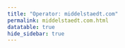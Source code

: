 ```yaml
---
title: "Operator: middelstaedt.com"
permalink: middelstaedt.com.html
datatable: true
hide_sidebar: true
---
```


<div>                        <script type="text/javascript">window.PlotlyConfig = {MathJaxConfig: 'local'};</script>
        <script charset="utf-8" src="https://cdn.plot.ly/plotly-2.20.0.min.js"></script>                <div id="721f4995-c02a-4810-902c-d21aa88f5966" class="plotly-graph-div" style="height:100%; width:100%;"></div>            <script type="text/javascript">                                    window.PLOTLYENV=window.PLOTLYENV || {};                                    if (document.getElementById("721f4995-c02a-4810-902c-d21aa88f5966")) {                    Plotly.newPlot(                        "721f4995-c02a-4810-902c-d21aa88f5966",                        [{"name":"exit probability (%)","x":["2022-10-16","2022-10-17","2022-10-18","2022-10-19","2022-10-20","2022-10-21","2022-10-22","2022-10-23","2022-10-24","2022-10-25","2022-10-26","2022-10-27","2022-10-28","2022-10-29","2022-10-30","2022-10-31","2022-11-01","2022-11-02","2022-11-03","2022-11-04","2022-11-05","2022-11-06","2022-11-07","2022-11-08","2022-11-09","2022-11-10","2022-11-11","2022-11-12","2022-11-13","2022-11-14","2022-11-15","2022-11-16","2022-11-17","2022-11-18","2022-11-19","2022-11-20","2022-11-21","2022-11-22","2022-11-23","2022-11-24","2022-11-25","2022-11-26","2022-11-27","2022-11-28","2022-11-29","2022-11-30","2022-12-01","2022-12-02","2022-12-03","2022-12-04","2022-12-05","2022-12-06","2022-12-07","2022-12-08","2022-12-09","2022-12-10","2022-12-11","2022-12-12","2022-12-13","2022-12-14","2022-12-15","2022-12-16","2022-12-17","2022-12-18","2022-12-19","2022-12-20","2022-12-21","2022-12-22","2022-12-23","2022-12-24","2022-12-25","2022-12-26","2022-12-27","2022-12-28","2022-12-29","2022-12-30","2022-12-31","2023-01-01","2023-01-02","2023-01-03","2023-01-04","2023-01-05","2023-01-06","2023-01-07","2023-01-08","2023-01-09","2023-01-10","2023-01-11","2023-01-12","2023-01-13","2023-01-14","2023-01-15","2023-01-16","2023-01-17","2023-01-18","2023-01-19","2023-01-20","2023-01-21","2023-01-22","2023-01-23","2023-01-24","2023-01-25","2023-01-26","2023-01-27","2023-01-28","2023-01-29","2023-01-30","2023-01-31","2023-02-01","2023-02-02","2023-02-03","2023-02-04","2023-02-05","2023-02-06","2023-02-07","2023-02-08","2023-02-09","2023-02-10","2023-02-11","2023-02-12","2023-02-13","2023-02-14","2023-02-15","2023-02-16","2023-02-17","2023-02-18","2023-02-19","2023-02-20","2023-02-21","2023-02-22","2023-02-23","2023-02-24","2023-02-25","2023-02-26","2023-02-27","2023-02-28","2023-03-01","2023-03-02","2023-03-03","2023-03-04","2023-03-05","2023-03-06","2023-03-07","2023-03-08","2023-03-09","2023-03-10","2023-03-11","2023-03-12","2023-03-13","2023-03-14","2023-03-15","2023-03-16","2023-03-17","2023-03-18","2023-03-19","2023-03-20","2023-03-21","2023-03-22","2023-03-23","2023-03-24","2023-03-25","2023-03-26","2023-03-27","2023-03-28","2023-03-29","2023-03-30","2023-03-31","2023-04-01","2023-04-02","2023-04-03","2023-04-04","2023-04-05","2023-04-06","2023-04-07","2023-04-08","2023-04-09","2023-04-10","2023-04-11","2023-04-12","2023-04-13","2023-04-14","2023-04-15","2023-04-16","2023-04-17","2023-04-18","2023-04-19","2023-04-20","2023-04-21","2023-04-22","2023-04-23","2023-04-24","2023-04-25","2023-04-26","2023-04-27","2023-04-28","2023-04-29","2023-04-30","2023-05-01","2023-05-02","2023-05-03","2023-05-04","2023-05-05","2023-05-06","2023-05-07","2023-05-08","2023-05-09","2023-05-10","2023-05-11","2023-05-12","2023-05-13","2023-05-14","2023-05-15","2023-05-16","2023-05-17","2023-05-18","2023-05-19","2023-05-20","2023-05-21","2023-05-22","2023-05-23","2023-05-24","2023-05-25","2023-05-26","2023-05-27","2023-05-28","2023-05-29","2023-05-30","2023-05-31","2023-06-01","2023-06-02","2023-06-03","2023-06-04","2023-06-05","2023-06-06","2023-06-07","2023-06-08","2023-06-09","2023-06-10","2023-06-11","2023-06-12","2023-06-13","2023-06-14","2023-06-15","2023-06-16","2023-06-17","2023-06-18","2023-06-19","2023-06-20","2023-06-21","2023-06-22","2023-06-23","2023-06-25","2023-06-26","2023-06-27","2023-06-28","2023-06-29","2023-06-30","2023-07-01","2023-07-02","2023-07-03","2023-07-04","2023-07-05","2023-07-06","2023-07-07","2023-07-08","2023-07-09","2023-07-10","2023-07-11","2023-07-12","2023-07-13","2023-07-14","2023-07-15","2023-07-16","2023-07-17","2023-07-18","2023-07-19","2023-07-20","2023-07-21","2023-07-22","2023-07-23","2023-07-24","2023-07-25","2023-07-26","2023-07-27","2023-07-28","2023-07-29","2023-07-30","2023-07-31","2023-08-01","2023-08-02","2023-08-03","2023-08-04","2023-08-05","2023-08-06","2023-08-07","2023-08-08","2023-08-09","2023-08-10","2023-08-11","2023-08-12","2023-08-13","2023-08-14","2023-08-15","2023-08-16","2023-08-17","2023-08-18","2023-08-19","2023-08-20","2023-08-21","2023-08-22","2023-08-23","2023-08-24","2023-08-25","2023-08-26","2023-08-27","2023-08-28","2023-08-29","2023-08-30","2023-08-31","2023-09-01","2023-09-02","2023-09-03","2023-09-04","2023-09-05","2023-09-06","2023-09-07","2023-09-08","2023-09-09","2023-09-10","2023-09-11","2023-09-12","2023-09-13","2023-09-14","2023-09-15","2023-09-16","2023-09-17","2023-09-18","2023-09-19","2023-09-20","2023-09-21","2023-09-22","2023-09-23","2023-09-24","2023-09-25","2023-09-26","2023-09-27","2023-09-28","2023-09-29","2023-09-30","2023-10-01","2023-10-02","2023-10-03","2023-10-04","2023-10-05","2023-10-06","2023-10-07","2023-10-08","2023-10-09","2023-10-10","2023-10-11","2023-10-12","2023-10-13","2023-10-14","2023-10-15","2023-10-16","2023-10-17","2023-10-18","2023-10-19","2023-10-20","2023-10-21","2023-10-22","2023-10-23","2023-10-24","2023-10-25","2023-10-26","2023-10-27","2023-10-28","2023-10-29","2023-10-30","2023-10-31","2023-11-01","2023-11-02","2023-11-03","2023-11-04","2023-11-05","2023-11-06","2023-11-07","2023-11-08","2023-11-09","2023-11-10","2023-11-11","2023-11-12","2023-11-13","2023-11-14","2023-11-15","2023-11-16","2023-11-17","2023-11-18","2023-11-19","2023-11-20","2023-11-21","2023-11-22","2023-11-23","2023-11-24","2023-11-25","2023-11-26","2023-11-27","2023-11-28","2023-11-29","2023-11-30","2023-12-01","2023-12-02","2023-12-03","2023-12-04","2023-12-05","2023-12-06","2023-12-07","2023-12-08","2023-12-09","2023-12-10","2023-12-11","2023-12-12","2023-12-13","2023-12-14","2023-12-15","2023-12-16","2023-12-17","2023-12-18","2023-12-19","2023-12-20","2023-12-21","2023-12-22","2023-12-23","2023-12-24","2023-12-25","2023-12-26","2023-12-27","2023-12-28","2023-12-29","2023-12-30","2023-12-31","2024-01-01","2024-01-02","2024-01-03","2024-01-04","2024-01-05","2024-01-06","2024-01-07","2024-01-08","2024-01-09","2024-01-10","2024-01-11","2024-01-12","2024-01-13","2024-01-14","2024-01-15","2024-01-16","2024-01-17","2024-01-18","2024-01-19","2024-01-20","2024-01-21","2024-01-22","2024-01-23","2024-01-24","2024-01-25","2024-01-26","2024-01-27","2024-01-28"],"y":[0.0,0.0,0.0,0.0,0.0,0.0,0.0,0.0,0.0,0.0,0.0,0.0,0.0,0.0,0.0,0.0,0.0,0.0,0.0,0.0,0.0,0.0,0.0,null,0.0,0.0,null,0.0,0.0,0.0,0.0,0.0,0.0,0.0,0.0,0.0,0.0,0.0,0.0,0.0,0.0,0.0,0.0,0.0,0.0,0.0,0.23,0.25,0.26,0.18,0.23,0.26,0.23,0.23,0.23,0.18,0.21,0.26,0.27,0.31,0.31,0.32,0.33,0.33,0.35,0.4,0.4,0.41,0.42,0.43,0.48,0.49,0.5,0.51,0.55,0.52,0.49,0.48,0.42,0.39,0.4,0.38,0.33,0.34,0.33,0.37,0.37,0.38,0.38,0.19,0.3,0.3,0.31,0.31,0.31,0.32,0.35,0.36,0.38,0.4,0.41,0.42,0.38,0.39,0.38,0.39,0.4,0.36,0.37,0.35,0.36,0.36,0.39,0.42,0.43,0.44,0.44,0.41,0.39,0.41,0.41,0.39,0.39,0.4,0.4,0.37,0.34,0.35,0.36,0.36,0.35,0.34,0.31,0.3,0.3,0.35,0.34,0.32,0.17,0.37,0.36,0.38,0.4,0.49,0.47,0.47,0.57,0.79,0.82,0.82,0.73,0.61,0.53,0.52,0.49,0.5,0.48,0.42,0.39,0.35,0.36,0.35,0.34,0.31,0.34,0.29,0.29,0.3,0.29,0.28,0.28,0.25,0.26,0.25,0.25,0.26,0.25,0.24,0.23,0.25,0.25,0.25,0.2,0.2,0.21,0.21,0.2,0.18,0.19,0.18,0.18,0.19,0.21,0.24,0.24,0.34,0.37,0.38,0.44,0.43,0.5,0.44,0.45,0.46,0.46,0.47,0.48,0.48,0.49,0.49,0.48,0.5,0.54,0.55,0.51,0.52,0.54,0.54,0.56,0.58,0.59,0.59,0.59,0.62,0.63,0.63,0.64,0.63,0.62,0.62,0.62,0.6,0.6,0.61,0.59,0.58,0.57,0.6,0.62,0.62,0.6,0.59,0.58,0.58,0.62,0.55,0.54,0.49,0.49,0.49,0.5,0.48,0.48,0.54,0.54,0.53,0.55,0.55,0.5,0.51,0.5,0.5,0.5,0.51,0.51,0.51,0.52,0.51,0.51,0.49,0.47,0.46,0.47,0.47,0.45,0.45,0.42,0.42,0.42,0.4,0.4,0.41,0.41,0.44,0.45,0.45,0.48,0.5,0.5,0.52,0.55,0.52,0.55,0.57,0.55,0.55,0.54,0.55,0.5,0.48,0.46,0.45,0.44,0.43,0.43,0.41,0.4,0.37,0.37,0.38,0.37,0.37,0.37,0.42,0.4,0.4,0.4,0.37,0.34,0.35,0.35,0.35,0.37,0.36,0.36,0.37,0.39,0.36,0.36,0.37,0.38,0.38,0.38,0.39,0.4,0.4,0.39,0.38,0.37,0.36,0.35,0.35,0.34,0.35,0.36,0.37,0.36,0.36,0.37,0.35,0.36,0.39,0.4,0.38,0.39,0.39,0.41,0.41,0.43,0.45,0.47,0.47,0.52,0.51,0.49,0.48,0.48,0.48,0.49,0.48,0.46,0.48,0.47,0.48,0.47,0.47,0.43,0.44,0.43,0.42,0.42,0.42,0.43,0.43,0.43,0.44,0.42,0.44,0.45,0.48,0.48,0.47,0.46,0.45,0.44,0.45,0.46,0.47,0.51,0.52,0.54,0.56,0.54,0.55,0.55,0.53,0.51,0.51,0.51,0.51,0.47,0.46,0.45,0.45,0.45,0.43,0.43,0.44,0.41,0.41,0.43,0.46,0.44,0.43,0.43,0.43,0.42,0.42,0.41,0.4,0.41,0.41,0.4,0.39,0.4,0.39,0.4,0.4,0.39,0.4,0.4,0.4,0.39,0.42,0.41,0.38,0.37,0.36,0.36,0.37,0.38,0.37,0.39,0.39,0.38,0.37,0.36,0.37,0.37,0.37,0.39,0.39,0.39,0.41,0.4,0.39,0.38,0.38,0.37],"type":"scatter","xaxis":"x","yaxis":"y"},{"name":"guard probability (%)","x":["2022-10-16","2022-10-17","2022-10-18","2022-10-19","2022-10-20","2022-10-21","2022-10-22","2022-10-23","2022-10-24","2022-10-25","2022-10-26","2022-10-27","2022-10-28","2022-10-29","2022-10-30","2022-10-31","2022-11-01","2022-11-02","2022-11-03","2022-11-04","2022-11-05","2022-11-06","2022-11-07","2022-11-08","2022-11-09","2022-11-10","2022-11-11","2022-11-12","2022-11-13","2022-11-14","2022-11-15","2022-11-16","2022-11-17","2022-11-18","2022-11-19","2022-11-20","2022-11-21","2022-11-22","2022-11-23","2022-11-24","2022-11-25","2022-11-26","2022-11-27","2022-11-28","2022-11-29","2022-11-30","2022-12-01","2022-12-02","2022-12-03","2022-12-04","2022-12-05","2022-12-06","2022-12-07","2022-12-08","2022-12-09","2022-12-10","2022-12-11","2022-12-12","2022-12-13","2022-12-14","2022-12-15","2022-12-16","2022-12-17","2022-12-18","2022-12-19","2022-12-20","2022-12-21","2022-12-22","2022-12-23","2022-12-24","2022-12-25","2022-12-26","2022-12-27","2022-12-28","2022-12-29","2022-12-30","2022-12-31","2023-01-01","2023-01-02","2023-01-03","2023-01-04","2023-01-05","2023-01-06","2023-01-07","2023-01-08","2023-01-09","2023-01-10","2023-01-11","2023-01-12","2023-01-13","2023-01-14","2023-01-15","2023-01-16","2023-01-17","2023-01-18","2023-01-19","2023-01-20","2023-01-21","2023-01-22","2023-01-23","2023-01-24","2023-01-25","2023-01-26","2023-01-27","2023-01-28","2023-01-29","2023-01-30","2023-01-31","2023-02-01","2023-02-02","2023-02-03","2023-02-04","2023-02-05","2023-02-06","2023-02-07","2023-02-08","2023-02-09","2023-02-10","2023-02-11","2023-02-12","2023-02-13","2023-02-14","2023-02-15","2023-02-16","2023-02-17","2023-02-18","2023-02-19","2023-02-20","2023-02-21","2023-02-22","2023-02-23","2023-02-24","2023-02-25","2023-02-26","2023-02-27","2023-02-28","2023-03-01","2023-03-02","2023-03-03","2023-03-04","2023-03-05","2023-03-06","2023-03-07","2023-03-08","2023-03-09","2023-03-10","2023-03-11","2023-03-12","2023-03-13","2023-03-14","2023-03-15","2023-03-16","2023-03-17","2023-03-18","2023-03-19","2023-03-20","2023-03-21","2023-03-22","2023-03-23","2023-03-24","2023-03-25","2023-03-26","2023-03-27","2023-03-28","2023-03-29","2023-03-30","2023-03-31","2023-04-01","2023-04-02","2023-04-03","2023-04-04","2023-04-05","2023-04-06","2023-04-07","2023-04-08","2023-04-09","2023-04-10","2023-04-11","2023-04-12","2023-04-13","2023-04-14","2023-04-15","2023-04-16","2023-04-17","2023-04-18","2023-04-19","2023-04-20","2023-04-21","2023-04-22","2023-04-23","2023-04-24","2023-04-25","2023-04-26","2023-04-27","2023-04-28","2023-04-29","2023-04-30","2023-05-01","2023-05-02","2023-05-03","2023-05-04","2023-05-05","2023-05-06","2023-05-07","2023-05-08","2023-05-09","2023-05-10","2023-05-11","2023-05-12","2023-05-13","2023-05-14","2023-05-15","2023-05-16","2023-05-17","2023-05-18","2023-05-19","2023-05-20","2023-05-21","2023-05-22","2023-05-23","2023-05-24","2023-05-25","2023-05-26","2023-05-27","2023-05-28","2023-05-29","2023-05-30","2023-05-31","2023-06-01","2023-06-02","2023-06-03","2023-06-04","2023-06-05","2023-06-06","2023-06-07","2023-06-08","2023-06-09","2023-06-10","2023-06-11","2023-06-12","2023-06-13","2023-06-14","2023-06-15","2023-06-16","2023-06-17","2023-06-18","2023-06-19","2023-06-20","2023-06-21","2023-06-22","2023-06-23","2023-06-25","2023-06-26","2023-06-27","2023-06-28","2023-06-29","2023-06-30","2023-07-01","2023-07-02","2023-07-03","2023-07-04","2023-07-05","2023-07-06","2023-07-07","2023-07-08","2023-07-09","2023-07-10","2023-07-11","2023-07-12","2023-07-13","2023-07-14","2023-07-15","2023-07-16","2023-07-17","2023-07-18","2023-07-19","2023-07-20","2023-07-21","2023-07-22","2023-07-23","2023-07-24","2023-07-25","2023-07-26","2023-07-27","2023-07-28","2023-07-29","2023-07-30","2023-07-31","2023-08-01","2023-08-02","2023-08-03","2023-08-04","2023-08-05","2023-08-06","2023-08-07","2023-08-08","2023-08-09","2023-08-10","2023-08-11","2023-08-12","2023-08-13","2023-08-14","2023-08-15","2023-08-16","2023-08-17","2023-08-18","2023-08-19","2023-08-20","2023-08-21","2023-08-22","2023-08-23","2023-08-24","2023-08-25","2023-08-26","2023-08-27","2023-08-28","2023-08-29","2023-08-30","2023-08-31","2023-09-01","2023-09-02","2023-09-03","2023-09-04","2023-09-05","2023-09-06","2023-09-07","2023-09-08","2023-09-09","2023-09-10","2023-09-11","2023-09-12","2023-09-13","2023-09-14","2023-09-15","2023-09-16","2023-09-17","2023-09-18","2023-09-19","2023-09-20","2023-09-21","2023-09-22","2023-09-23","2023-09-24","2023-09-25","2023-09-26","2023-09-27","2023-09-28","2023-09-29","2023-09-30","2023-10-01","2023-10-02","2023-10-03","2023-10-04","2023-10-05","2023-10-06","2023-10-07","2023-10-08","2023-10-09","2023-10-10","2023-10-11","2023-10-12","2023-10-13","2023-10-14","2023-10-15","2023-10-16","2023-10-17","2023-10-18","2023-10-19","2023-10-20","2023-10-21","2023-10-22","2023-10-23","2023-10-24","2023-10-25","2023-10-26","2023-10-27","2023-10-28","2023-10-29","2023-10-30","2023-10-31","2023-11-01","2023-11-02","2023-11-03","2023-11-04","2023-11-05","2023-11-06","2023-11-07","2023-11-08","2023-11-09","2023-11-10","2023-11-11","2023-11-12","2023-11-13","2023-11-14","2023-11-15","2023-11-16","2023-11-17","2023-11-18","2023-11-19","2023-11-20","2023-11-21","2023-11-22","2023-11-23","2023-11-24","2023-11-25","2023-11-26","2023-11-27","2023-11-28","2023-11-29","2023-11-30","2023-12-01","2023-12-02","2023-12-03","2023-12-04","2023-12-05","2023-12-06","2023-12-07","2023-12-08","2023-12-09","2023-12-10","2023-12-11","2023-12-12","2023-12-13","2023-12-14","2023-12-15","2023-12-16","2023-12-17","2023-12-18","2023-12-19","2023-12-20","2023-12-21","2023-12-22","2023-12-23","2023-12-24","2023-12-25","2023-12-26","2023-12-27","2023-12-28","2023-12-29","2023-12-30","2023-12-31","2024-01-01","2024-01-02","2024-01-03","2024-01-04","2024-01-05","2024-01-06","2024-01-07","2024-01-08","2024-01-09","2024-01-10","2024-01-11","2024-01-12","2024-01-13","2024-01-14","2024-01-15","2024-01-16","2024-01-17","2024-01-18","2024-01-19","2024-01-20","2024-01-21","2024-01-22","2024-01-23","2024-01-24","2024-01-25","2024-01-26","2024-01-27","2024-01-28"],"y":[0.0,0.0,0.0,0.0,0.0,0.0,0.0,0.0,0.0,0.0,0.0,0.0,0.0,0.0,0.0,0.0,0.0,0.0,0.0,0.0,0.0,0.0,0.0,null,0.0,0.0,null,0.0,0.0,0.0,0.0,0.0,0.0,0.0,0.0,0.0,0.0,0.0,0.0,0.12,0.1,0.11,0.13,0.14,0.12,0.13,0.0,0.0,0.0,0.0,0.0,0.0,0.0,0.0,0.0,0.0,0.0,0.0,0.0,0.0,0.0,0.0,0.05,0.04,0.07,0.07,0.13,0.12,0.13,0.12,0.1,0.1,0.1,0.1,0.1,0.1,0.09,0.09,0.08,0.08,0.06,0.06,0.05,0.05,0.05,0.05,0.05,0.05,0.05,0.05,0.06,0.05,0.05,0.05,0.04,0.05,0.05,0.05,0.05,0.05,0.05,0.05,0.05,0.05,0.04,0.06,0.07,0.07,0.07,0.07,0.07,0.06,0.07,0.07,0.06,0.07,0.07,0.06,0.06,0.07,0.07,0.06,0.06,0.06,0.06,0.06,0.06,0.06,0.06,0.06,0.06,0.05,0.06,0.06,0.06,0.05,0.05,0.05,0.05,0.04,0.04,0.04,0.04,0.04,0.04,0.04,0.04,0.04,0.05,0.05,0.06,0.06,0.06,0.06,0.06,0.06,0.05,0.06,0.06,0.06,0.06,0.06,0.06,0.06,0.06,0.06,0.06,0.06,0.06,0.06,0.07,0.07,0.07,0.07,0.07,0.07,0.08,0.08,0.08,0.08,0.08,0.08,0.09,0.11,0.11,0.11,0.12,0.11,0.11,0.11,0.12,0.11,0.12,0.11,0.12,0.16,0.15,0.15,0.15,0.17,0.17,0.27,0.26,0.27,0.26,0.29,0.28,0.26,0.26,0.26,0.28,0.27,0.26,0.27,0.28,0.27,0.27,0.27,0.27,0.25,0.25,0.26,0.25,0.25,0.26,0.25,0.26,0.25,0.25,0.25,0.26,0.27,0.29,0.24,0.23,0.23,0.23,0.22,0.22,0.22,0.22,0.22,0.25,0.25,0.2,0.17,0.17,0.17,0.17,0.17,0.18,0.17,0.16,0.19,0.22,0.22,0.19,0.19,0.19,0.2,0.2,0.21,0.22,0.23,0.24,0.25,0.24,0.25,0.24,0.24,0.24,0.25,0.24,0.24,0.25,0.24,0.23,0.23,0.23,0.22,0.23,0.23,0.23,0.22,0.21,0.2,0.2,0.19,0.2,0.19,0.2,0.21,0.21,0.2,0.21,0.2,0.21,0.25,0.25,0.29,0.29,0.29,0.29,0.29,0.3,0.3,0.29,0.29,0.28,0.29,0.29,0.29,0.28,0.28,0.04,0.04,0.1,0.1,0.16,0.15,0.14,0.12,0.12,0.12,0.11,0.11,0.13,0.11,0.14,0.14,0.14,0.14,0.14,0.14,0.15,0.07,0.07,0.07,0.07,0.06,0.07,0.06,0.07,0.07,0.06,0.06,0.07,0.07,0.1,0.1,0.1,0.1,0.18,0.18,0.05,0.05,0.05,0.05,0.05,0.05,0.04,0.04,0.04,0.04,0.04,0.04,0.04,0.04,0.15,0.15,0.15,0.16,0.15,0.16,0.16,0.16,0.12,0.16,0.17,0.16,0.16,0.14,0.05,0.05,0.05,0.05,0.05,0.05,0.06,0.05,0.05,0.1,0.22,0.22,0.28,0.34,0.32,0.33,0.32,0.32,0.31,0.25,0.25,0.22,0.26,0.25,0.3,0.25,0.25,0.24,0.25,0.25,0.24,0.24,0.23,0.23,0.24,0.22,0.21,0.21,0.22,0.22,0.19,0.2,0.2,0.2,0.2,0.21,0.21,0.22,0.21,0.21,0.21,0.21,0.2,0.2,0.2,0.21,0.21,0.2,0.21,0.25,0.25,0.3,0.3,0.3,0.3,0.29,0.29,0.27,0.3,0.31,0.13,0.13,0.13,0.12,0.12,0.13,0.13,0.13,0.13,0.13,0.18,0.19,0.18,0.13,0.13,0.12,0.12],"type":"scatter","xaxis":"x","yaxis":"y"},{"name":"advertised bandwidth","x":["2022-10-16","2022-10-17","2022-10-18","2022-10-19","2022-10-20","2022-10-21","2022-10-22","2022-10-23","2022-10-24","2022-10-25","2022-10-26","2022-10-27","2022-10-28","2022-10-29","2022-10-30","2022-10-31","2022-11-01","2022-11-02","2022-11-03","2022-11-04","2022-11-05","2022-11-06","2022-11-07","2022-11-08","2022-11-09","2022-11-10","2022-11-11","2022-11-12","2022-11-13","2022-11-14","2022-11-15","2022-11-16","2022-11-17","2022-11-18","2022-11-19","2022-11-20","2022-11-21","2022-11-22","2022-11-23","2022-11-24","2022-11-25","2022-11-26","2022-11-27","2022-11-28","2022-11-29","2022-11-30","2022-12-01","2022-12-02","2022-12-03","2022-12-04","2022-12-05","2022-12-06","2022-12-07","2022-12-08","2022-12-09","2022-12-10","2022-12-11","2022-12-12","2022-12-13","2022-12-14","2022-12-15","2022-12-16","2022-12-17","2022-12-18","2022-12-19","2022-12-20","2022-12-21","2022-12-22","2022-12-23","2022-12-24","2022-12-25","2022-12-26","2022-12-27","2022-12-28","2022-12-29","2022-12-30","2022-12-31","2023-01-01","2023-01-02","2023-01-03","2023-01-04","2023-01-05","2023-01-06","2023-01-07","2023-01-08","2023-01-09","2023-01-10","2023-01-11","2023-01-12","2023-01-13","2023-01-14","2023-01-15","2023-01-16","2023-01-17","2023-01-18","2023-01-19","2023-01-20","2023-01-21","2023-01-22","2023-01-23","2023-01-24","2023-01-25","2023-01-26","2023-01-27","2023-01-28","2023-01-29","2023-01-30","2023-01-31","2023-02-01","2023-02-02","2023-02-03","2023-02-04","2023-02-05","2023-02-06","2023-02-07","2023-02-08","2023-02-09","2023-02-10","2023-02-11","2023-02-12","2023-02-13","2023-02-14","2023-02-15","2023-02-16","2023-02-17","2023-02-18","2023-02-19","2023-02-20","2023-02-21","2023-02-22","2023-02-23","2023-02-24","2023-02-25","2023-02-26","2023-02-27","2023-02-28","2023-03-01","2023-03-02","2023-03-03","2023-03-04","2023-03-05","2023-03-06","2023-03-07","2023-03-08","2023-03-09","2023-03-10","2023-03-11","2023-03-12","2023-03-13","2023-03-14","2023-03-15","2023-03-16","2023-03-17","2023-03-18","2023-03-19","2023-03-20","2023-03-21","2023-03-22","2023-03-23","2023-03-24","2023-03-25","2023-03-26","2023-03-27","2023-03-28","2023-03-29","2023-03-30","2023-03-31","2023-04-01","2023-04-02","2023-04-03","2023-04-04","2023-04-05","2023-04-06","2023-04-07","2023-04-08","2023-04-09","2023-04-10","2023-04-11","2023-04-12","2023-04-13","2023-04-14","2023-04-15","2023-04-16","2023-04-17","2023-04-18","2023-04-19","2023-04-20","2023-04-21","2023-04-22","2023-04-23","2023-04-24","2023-04-25","2023-04-26","2023-04-27","2023-04-28","2023-04-29","2023-04-30","2023-05-01","2023-05-02","2023-05-03","2023-05-04","2023-05-05","2023-05-06","2023-05-07","2023-05-08","2023-05-09","2023-05-10","2023-05-11","2023-05-12","2023-05-13","2023-05-14","2023-05-15","2023-05-16","2023-05-17","2023-05-18","2023-05-19","2023-05-20","2023-05-21","2023-05-22","2023-05-23","2023-05-24","2023-05-25","2023-05-26","2023-05-27","2023-05-28","2023-05-29","2023-05-30","2023-05-31","2023-06-01","2023-06-02","2023-06-03","2023-06-04","2023-06-05","2023-06-06","2023-06-07","2023-06-08","2023-06-09","2023-06-10","2023-06-11","2023-06-12","2023-06-13","2023-06-14","2023-06-15","2023-06-16","2023-06-17","2023-06-18","2023-06-19","2023-06-20","2023-06-21","2023-06-22","2023-06-23","2023-06-25","2023-06-26","2023-06-27","2023-06-28","2023-06-29","2023-06-30","2023-07-01","2023-07-02","2023-07-03","2023-07-04","2023-07-05","2023-07-06","2023-07-07","2023-07-08","2023-07-09","2023-07-10","2023-07-11","2023-07-12","2023-07-13","2023-07-14","2023-07-15","2023-07-16","2023-07-17","2023-07-18","2023-07-19","2023-07-20","2023-07-21","2023-07-22","2023-07-23","2023-07-24","2023-07-25","2023-07-26","2023-07-27","2023-07-28","2023-07-29","2023-07-30","2023-07-31","2023-08-01","2023-08-02","2023-08-03","2023-08-04","2023-08-05","2023-08-06","2023-08-07","2023-08-08","2023-08-09","2023-08-10","2023-08-11","2023-08-12","2023-08-13","2023-08-14","2023-08-15","2023-08-16","2023-08-17","2023-08-18","2023-08-19","2023-08-20","2023-08-21","2023-08-22","2023-08-23","2023-08-24","2023-08-25","2023-08-26","2023-08-27","2023-08-28","2023-08-29","2023-08-30","2023-08-31","2023-09-01","2023-09-02","2023-09-03","2023-09-04","2023-09-05","2023-09-06","2023-09-07","2023-09-08","2023-09-09","2023-09-10","2023-09-11","2023-09-12","2023-09-13","2023-09-14","2023-09-15","2023-09-16","2023-09-17","2023-09-18","2023-09-19","2023-09-20","2023-09-21","2023-09-22","2023-09-23","2023-09-24","2023-09-25","2023-09-26","2023-09-27","2023-09-28","2023-09-29","2023-09-30","2023-10-01","2023-10-02","2023-10-03","2023-10-04","2023-10-05","2023-10-06","2023-10-07","2023-10-08","2023-10-09","2023-10-10","2023-10-11","2023-10-12","2023-10-13","2023-10-14","2023-10-15","2023-10-16","2023-10-17","2023-10-18","2023-10-19","2023-10-20","2023-10-21","2023-10-22","2023-10-23","2023-10-24","2023-10-25","2023-10-26","2023-10-27","2023-10-28","2023-10-29","2023-10-30","2023-10-31","2023-11-01","2023-11-02","2023-11-03","2023-11-04","2023-11-05","2023-11-06","2023-11-07","2023-11-08","2023-11-09","2023-11-10","2023-11-11","2023-11-12","2023-11-13","2023-11-14","2023-11-15","2023-11-16","2023-11-17","2023-11-18","2023-11-19","2023-11-20","2023-11-21","2023-11-22","2023-11-23","2023-11-24","2023-11-25","2023-11-26","2023-11-27","2023-11-28","2023-11-29","2023-11-30","2023-12-01","2023-12-02","2023-12-03","2023-12-04","2023-12-05","2023-12-06","2023-12-07","2023-12-08","2023-12-09","2023-12-10","2023-12-11","2023-12-12","2023-12-13","2023-12-14","2023-12-15","2023-12-16","2023-12-17","2023-12-18","2023-12-19","2023-12-20","2023-12-21","2023-12-22","2023-12-23","2023-12-24","2023-12-25","2023-12-26","2023-12-27","2023-12-28","2023-12-29","2023-12-30","2023-12-31","2024-01-01","2024-01-02","2024-01-03","2024-01-04","2024-01-05","2024-01-06","2024-01-07","2024-01-08","2024-01-09","2024-01-10","2024-01-11","2024-01-12","2024-01-13","2024-01-14","2024-01-15","2024-01-16","2024-01-17","2024-01-18","2024-01-19","2024-01-20","2024-01-21","2024-01-22","2024-01-23","2024-01-24","2024-01-25","2024-01-26","2024-01-27","2024-01-28"],"y":[0.0,0.03,0.03,0.03,0.05,0.05,0.08,0.08,0.09,0.11,0.13,0.14,0.14,0.16,0.19,0.19,0.2,0.2,0.2,0.2,0.2,0.19,0.2,0.2,0.2,0.2,0.2,0.2,0.22,0.2,0.24,0.27,0.38,0.41,0.45,0.5,0.49,0.49,0.49,0.49,0.44,0.54,0.56,0.55,0.6,0.6,0.6,0.6,0.6,0.6,0.59,0.57,0.55,0.57,0.6,0.62,0.57,0.68,0.73,0.82,0.88,0.89,0.82,0.91,1.06,1.14,1.25,1.19,1.19,1.11,1.11,1.1,1.11,1.2,1.17,1.15,1.16,1.1,1.07,1.03,1.02,0.96,0.98,0.97,0.98,1.01,1.01,1.0,0.98,0.96,0.92,1.01,1.01,1.02,1.03,1.01,0.98,0.98,1.0,0.99,0.95,0.93,0.94,0.94,0.88,0.88,0.89,0.88,0.84,0.87,0.91,0.91,0.98,0.97,0.98,0.99,0.98,0.96,1.01,1.01,1.01,1.0,1.06,1.02,0.98,0.91,0.91,0.87,0.87,0.89,0.86,0.85,0.86,0.85,0.87,0.88,0.88,0.92,0.93,0.93,0.94,0.94,1.09,1.1,1.12,1.14,1.79,1.8,1.8,1.8,1.83,1.56,1.6,1.6,1.6,1.56,1.45,1.29,1.21,1.2,1.19,1.19,1.09,1.05,1.0,0.98,0.95,0.91,0.92,0.92,0.87,0.93,0.93,0.93,0.92,0.97,0.99,0.99,0.99,0.98,1.0,0.9,0.9,0.9,0.92,0.94,1.0,0.95,0.98,0.95,1.05,1.08,1.24,1.5,1.63,1.75,1.86,1.92,2.04,2.18,2.17,2.27,2.28,2.35,2.34,2.34,2.38,2.39,2.37,2.4,2.42,2.43,2.43,2.56,2.57,2.59,2.6,2.67,2.62,2.54,2.43,2.46,2.61,2.63,2.63,2.78,2.78,2.69,2.68,2.66,2.69,2.62,2.63,2.6,2.6,2.58,2.75,2.76,2.73,2.67,2.68,2.61,2.43,2.39,2.38,2.37,2.25,2.26,2.32,2.32,2.29,2.2,2.36,2.34,2.36,2.37,2.36,2.25,2.22,2.22,2.16,2.03,2.05,1.87,1.94,1.99,2.03,2.14,2.15,2.12,2.15,2.16,2.12,2.12,2.06,2.05,2.05,2.05,2.03,2.05,2.08,2.15,2.26,2.31,2.32,2.32,2.46,2.45,2.43,2.42,2.4,2.29,2.48,2.52,2.53,2.53,2.54,2.34,2.26,2.27,2.27,2.19,2.16,2.14,2.12,2.08,1.98,2.0,1.96,1.98,1.96,2.06,2.06,2.06,2.03,2.04,1.99,1.9,1.89,1.85,1.9,1.94,1.93,2.01,2.0,2.01,2.01,2.01,2.07,2.07,2.07,2.07,2.12,2.1,2.09,2.25,2.2,2.18,2.13,2.11,2.09,1.94,1.95,1.97,1.98,1.99,1.96,1.96,1.95,1.9,1.94,2.0,2.0,2.0,1.95,1.93,1.97,1.98,2.27,2.29,2.29,2.31,2.43,2.45,2.49,2.49,2.5,2.51,2.51,2.4,2.44,2.42,2.39,2.33,2.3,2.21,2.15,2.05,2.04,2.06,2.07,2.12,2.12,2.13,2.13,2.14,2.33,2.36,2.35,2.39,2.38,2.3,2.3,2.29,2.26,2.28,2.25,2.25,2.23,2.24,2.23,2.22,2.22,2.24,2.2,2.15,2.1,2.09,2.07,2.04,2.04,2.08,2.09,2.07,2.05,2.03,1.98,1.99,2.05,2.04,2.04,2.07,2.04,2.04,2.0,2.02,2.0,1.96,1.98,1.98,1.97,2.01,1.99,2.05,2.05,2.04,2.0,1.95,1.96,1.99,2.0,2.01,2.03,2.0,1.99,1.98,1.98,1.96,1.96,1.99,2.02,2.02,1.99,1.89,1.83,1.8,1.79,1.8,1.79,1.8,1.8,1.76,1.75,1.81,1.87,1.9,1.91,1.9,1.9],"type":"scatter","xaxis":"x","yaxis":"y2"}],                        {"template":{"data":{"histogram2dcontour":[{"type":"histogram2dcontour","colorbar":{"outlinewidth":0,"ticks":""},"colorscale":[[0.0,"#0d0887"],[0.1111111111111111,"#46039f"],[0.2222222222222222,"#7201a8"],[0.3333333333333333,"#9c179e"],[0.4444444444444444,"#bd3786"],[0.5555555555555556,"#d8576b"],[0.6666666666666666,"#ed7953"],[0.7777777777777778,"#fb9f3a"],[0.8888888888888888,"#fdca26"],[1.0,"#f0f921"]]}],"choropleth":[{"type":"choropleth","colorbar":{"outlinewidth":0,"ticks":""}}],"histogram2d":[{"type":"histogram2d","colorbar":{"outlinewidth":0,"ticks":""},"colorscale":[[0.0,"#0d0887"],[0.1111111111111111,"#46039f"],[0.2222222222222222,"#7201a8"],[0.3333333333333333,"#9c179e"],[0.4444444444444444,"#bd3786"],[0.5555555555555556,"#d8576b"],[0.6666666666666666,"#ed7953"],[0.7777777777777778,"#fb9f3a"],[0.8888888888888888,"#fdca26"],[1.0,"#f0f921"]]}],"heatmap":[{"type":"heatmap","colorbar":{"outlinewidth":0,"ticks":""},"colorscale":[[0.0,"#0d0887"],[0.1111111111111111,"#46039f"],[0.2222222222222222,"#7201a8"],[0.3333333333333333,"#9c179e"],[0.4444444444444444,"#bd3786"],[0.5555555555555556,"#d8576b"],[0.6666666666666666,"#ed7953"],[0.7777777777777778,"#fb9f3a"],[0.8888888888888888,"#fdca26"],[1.0,"#f0f921"]]}],"heatmapgl":[{"type":"heatmapgl","colorbar":{"outlinewidth":0,"ticks":""},"colorscale":[[0.0,"#0d0887"],[0.1111111111111111,"#46039f"],[0.2222222222222222,"#7201a8"],[0.3333333333333333,"#9c179e"],[0.4444444444444444,"#bd3786"],[0.5555555555555556,"#d8576b"],[0.6666666666666666,"#ed7953"],[0.7777777777777778,"#fb9f3a"],[0.8888888888888888,"#fdca26"],[1.0,"#f0f921"]]}],"contourcarpet":[{"type":"contourcarpet","colorbar":{"outlinewidth":0,"ticks":""}}],"contour":[{"type":"contour","colorbar":{"outlinewidth":0,"ticks":""},"colorscale":[[0.0,"#0d0887"],[0.1111111111111111,"#46039f"],[0.2222222222222222,"#7201a8"],[0.3333333333333333,"#9c179e"],[0.4444444444444444,"#bd3786"],[0.5555555555555556,"#d8576b"],[0.6666666666666666,"#ed7953"],[0.7777777777777778,"#fb9f3a"],[0.8888888888888888,"#fdca26"],[1.0,"#f0f921"]]}],"surface":[{"type":"surface","colorbar":{"outlinewidth":0,"ticks":""},"colorscale":[[0.0,"#0d0887"],[0.1111111111111111,"#46039f"],[0.2222222222222222,"#7201a8"],[0.3333333333333333,"#9c179e"],[0.4444444444444444,"#bd3786"],[0.5555555555555556,"#d8576b"],[0.6666666666666666,"#ed7953"],[0.7777777777777778,"#fb9f3a"],[0.8888888888888888,"#fdca26"],[1.0,"#f0f921"]]}],"mesh3d":[{"type":"mesh3d","colorbar":{"outlinewidth":0,"ticks":""}}],"scatter":[{"fillpattern":{"fillmode":"overlay","size":10,"solidity":0.2},"type":"scatter"}],"parcoords":[{"type":"parcoords","line":{"colorbar":{"outlinewidth":0,"ticks":""}}}],"scatterpolargl":[{"type":"scatterpolargl","marker":{"colorbar":{"outlinewidth":0,"ticks":""}}}],"bar":[{"error_x":{"color":"#2a3f5f"},"error_y":{"color":"#2a3f5f"},"marker":{"line":{"color":"#E5ECF6","width":0.5},"pattern":{"fillmode":"overlay","size":10,"solidity":0.2}},"type":"bar"}],"scattergeo":[{"type":"scattergeo","marker":{"colorbar":{"outlinewidth":0,"ticks":""}}}],"scatterpolar":[{"type":"scatterpolar","marker":{"colorbar":{"outlinewidth":0,"ticks":""}}}],"histogram":[{"marker":{"pattern":{"fillmode":"overlay","size":10,"solidity":0.2}},"type":"histogram"}],"scattergl":[{"type":"scattergl","marker":{"colorbar":{"outlinewidth":0,"ticks":""}}}],"scatter3d":[{"type":"scatter3d","line":{"colorbar":{"outlinewidth":0,"ticks":""}},"marker":{"colorbar":{"outlinewidth":0,"ticks":""}}}],"scattermapbox":[{"type":"scattermapbox","marker":{"colorbar":{"outlinewidth":0,"ticks":""}}}],"scatterternary":[{"type":"scatterternary","marker":{"colorbar":{"outlinewidth":0,"ticks":""}}}],"scattercarpet":[{"type":"scattercarpet","marker":{"colorbar":{"outlinewidth":0,"ticks":""}}}],"carpet":[{"aaxis":{"endlinecolor":"#2a3f5f","gridcolor":"white","linecolor":"white","minorgridcolor":"white","startlinecolor":"#2a3f5f"},"baxis":{"endlinecolor":"#2a3f5f","gridcolor":"white","linecolor":"white","minorgridcolor":"white","startlinecolor":"#2a3f5f"},"type":"carpet"}],"table":[{"cells":{"fill":{"color":"#EBF0F8"},"line":{"color":"white"}},"header":{"fill":{"color":"#C8D4E3"},"line":{"color":"white"}},"type":"table"}],"barpolar":[{"marker":{"line":{"color":"#E5ECF6","width":0.5},"pattern":{"fillmode":"overlay","size":10,"solidity":0.2}},"type":"barpolar"}],"pie":[{"automargin":true,"type":"pie"}]},"layout":{"autotypenumbers":"strict","colorway":["#636efa","#EF553B","#00cc96","#ab63fa","#FFA15A","#19d3f3","#FF6692","#B6E880","#FF97FF","#FECB52"],"font":{"color":"#2a3f5f"},"hovermode":"closest","hoverlabel":{"align":"left"},"paper_bgcolor":"white","plot_bgcolor":"#E5ECF6","polar":{"bgcolor":"#E5ECF6","angularaxis":{"gridcolor":"white","linecolor":"white","ticks":""},"radialaxis":{"gridcolor":"white","linecolor":"white","ticks":""}},"ternary":{"bgcolor":"#E5ECF6","aaxis":{"gridcolor":"white","linecolor":"white","ticks":""},"baxis":{"gridcolor":"white","linecolor":"white","ticks":""},"caxis":{"gridcolor":"white","linecolor":"white","ticks":""}},"coloraxis":{"colorbar":{"outlinewidth":0,"ticks":""}},"colorscale":{"sequential":[[0.0,"#0d0887"],[0.1111111111111111,"#46039f"],[0.2222222222222222,"#7201a8"],[0.3333333333333333,"#9c179e"],[0.4444444444444444,"#bd3786"],[0.5555555555555556,"#d8576b"],[0.6666666666666666,"#ed7953"],[0.7777777777777778,"#fb9f3a"],[0.8888888888888888,"#fdca26"],[1.0,"#f0f921"]],"sequentialminus":[[0.0,"#0d0887"],[0.1111111111111111,"#46039f"],[0.2222222222222222,"#7201a8"],[0.3333333333333333,"#9c179e"],[0.4444444444444444,"#bd3786"],[0.5555555555555556,"#d8576b"],[0.6666666666666666,"#ed7953"],[0.7777777777777778,"#fb9f3a"],[0.8888888888888888,"#fdca26"],[1.0,"#f0f921"]],"diverging":[[0,"#8e0152"],[0.1,"#c51b7d"],[0.2,"#de77ae"],[0.3,"#f1b6da"],[0.4,"#fde0ef"],[0.5,"#f7f7f7"],[0.6,"#e6f5d0"],[0.7,"#b8e186"],[0.8,"#7fbc41"],[0.9,"#4d9221"],[1,"#276419"]]},"xaxis":{"gridcolor":"white","linecolor":"white","ticks":"","title":{"standoff":15},"zerolinecolor":"white","automargin":true,"zerolinewidth":2},"yaxis":{"gridcolor":"white","linecolor":"white","ticks":"","title":{"standoff":15},"zerolinecolor":"white","automargin":true,"zerolinewidth":2},"scene":{"xaxis":{"backgroundcolor":"#E5ECF6","gridcolor":"white","linecolor":"white","showbackground":true,"ticks":"","zerolinecolor":"white","gridwidth":2},"yaxis":{"backgroundcolor":"#E5ECF6","gridcolor":"white","linecolor":"white","showbackground":true,"ticks":"","zerolinecolor":"white","gridwidth":2},"zaxis":{"backgroundcolor":"#E5ECF6","gridcolor":"white","linecolor":"white","showbackground":true,"ticks":"","zerolinecolor":"white","gridwidth":2}},"shapedefaults":{"line":{"color":"#2a3f5f"}},"annotationdefaults":{"arrowcolor":"#2a3f5f","arrowhead":0,"arrowwidth":1},"geo":{"bgcolor":"white","landcolor":"#E5ECF6","subunitcolor":"white","showland":true,"showlakes":true,"lakecolor":"white"},"title":{"x":0.05},"mapbox":{"style":"light"}}},"xaxis":{"anchor":"y","domain":[0.0,0.94],"rangeselector":{"buttons":[{"count":7,"label":"week","step":"day","stepmode":"backward"},{"count":1,"label":"month","step":"month","stepmode":"backward"},{"count":6,"label":"6 months","step":"month","stepmode":"backward"},{"count":1,"label":"year","step":"year","stepmode":"backward"},{"step":"all"}]}},"yaxis":{"anchor":"x","domain":[0.0,1.0],"title":{"text":"exit / guard probability"},"ticksuffix":"%","rangemode":"nonnegative"},"yaxis2":{"anchor":"x","overlaying":"y","side":"right","title":{"text":"advertised bandwidth"},"ticksuffix":" Gbit/s","rangemode":"nonnegative"},"hovermode":"x"},                        {"responsive": true}                    )                };                            </script>        </div>

Only proven relays are included in the graph and table. A proven relay claims to be part of a domain
and can be verified to be part of it via the
["well-known" URL or DNS records](https://nusenu.github.io/ContactInfo-Information-Sharing-Specification/#proof).

<div class="datatable-begin"></div>

| Nickname                                                      |   Mbit/s | Exit   | IPv4                                                     | IPv6                                                                                         | First Seen   | Tor Version   | AS Name                                |
|:--------------------------------------------------------------|---------:|:-------|:---------------------------------------------------------|:---------------------------------------------------------------------------------------------|:-------------|:--------------|:---------------------------------------|
| [4728](w/relay/0645197737A373E6EFF2B9F47913DF06FA3B5310.html) |       91 | N      | [163.172.13.237](https://stat.ripe.net/163.172.13.237)   | [2001:bc8:32d7:185::3:1](https://stat.ripe.net/2001:bc8:32d7:185::3:1)                       | 2024-01-10   | 0.4.8.10      | [SCALEWAY S.A.S.](w/as_number/AS12876) |
| [4717](w/relay/1771F9D32775A95BCB9A0D078E509A5624438B76.html) |       87 | N      | [194.180.174.73](https://stat.ripe.net/194.180.174.73)   | [2a0a:c801:1:e::93](https://stat.ripe.net/2a0a:c801:1:e::93)                                 | 2024-01-10   | 0.4.8.10      | [MivoCloud SRL](w/as_number/AS39798)   |
| [4712](w/relay/18F4F0F749B0A48F51F0C56233A7F00C7BCEB4D8.html) |      115 | N      | [212.227.169.190](https://stat.ripe.net/212.227.169.190) | [2001:ba0:1800:1fc::1](https://stat.ripe.net/2001:ba0:1800:1fc::1)                           | 2024-01-10   | 0.4.8.10      | [IONOS SE](w/as_number/AS8560)         |
| [4721](w/relay/23CC9B711B8FF93403C95E8643F0A85FFE1DFB3C.html) |      116 | N      | [163.172.13.237](https://stat.ripe.net/163.172.13.237)   | [2001:bc8:32d7:185::2:1](https://stat.ripe.net/2001:bc8:32d7:185::2:1)                       | 2024-01-10   | 0.4.8.10      | [SCALEWAY S.A.S.](w/as_number/AS12876) |
| [4715](w/relay/322967A70161145738F6CEB4F5165FDADF9EB27C.html) |      101 | Y      | [104.244.73.136](https://stat.ripe.net/104.244.73.136)   | [2605:6400:30:edc3::34](https://stat.ripe.net/2605:6400:30:edc3::34)                         | 2024-01-10   | 0.4.8.10      | [PONYNET](w/as_number/AS53667)         |
| [4723](w/relay/3597A3F60A4AFE44A3DDE8B5219F9F85D9B441A2.html) |       69 | Y      | [185.243.218.61](https://stat.ripe.net/185.243.218.61)   | [2a03:94e0:24d4::5](https://stat.ripe.net/2a03:94e0:24d4::5)                                 | 2024-01-10   | 0.4.8.10      | [TerraHost AS](w/as_number/AS56655)    |
| [4718](w/relay/4F270462A8BF960102EBE193BC0DF6432F49832F.html) |      100 | N      | [94.158.246.117](https://stat.ripe.net/94.158.246.117)   | [2001:67c:2db8:305:43:dcd:f532:34f](https://stat.ripe.net/2001:67c:2db8:305:43:dcd:f532:34f) | 2024-01-10   | 0.4.8.10      | [MivoCloud SRL](w/as_number/AS39798)   |
| [4719](w/relay/566F698A2C234802F82BC76D8FA82E60BAA68015.html) |       84 | Y      | [185.243.218.95](https://stat.ripe.net/185.243.218.95)   | [2a03:94e0:24d4::3](https://stat.ripe.net/2a03:94e0:24d4::3)                                 | 2024-01-10   | 0.4.8.10      | [TerraHost AS](w/as_number/AS56655)    |
| [4720](w/relay/64DF2CA9276871CEE3638F1CD1310EBAA0A6E16C.html) |      120 | N      | [163.172.13.237](https://stat.ripe.net/163.172.13.237)   | [2001:bc8:32d7:185::1:1](https://stat.ripe.net/2001:bc8:32d7:185::1:1)                       | 2024-01-10   | 0.4.8.10      | [SCALEWAY S.A.S.](w/as_number/AS12876) |
| [4724](w/relay/8377F64D31B1B551AA3D8F7D4482192CA3292FED.html) |       74 | Y      | [185.243.218.61](https://stat.ripe.net/185.243.218.61)   | [2a03:94e0:24d4::6](https://stat.ripe.net/2a03:94e0:24d4::6)                                 | 2024-01-10   | 0.4.8.10      | [TerraHost AS](w/as_number/AS56655)    |
| [4711](w/relay/8DBC6F2F474FE4959B7B33FF680733F324D385EA.html) |      167 | N      | [82.165.101.234](https://stat.ripe.net/82.165.101.234)   | [2001:8d8:1800:876a::1](https://stat.ripe.net/2001:8d8:1800:876a::1)                         | 2024-01-10   | 0.4.8.10      | [IONOS SE](w/as_number/AS8560)         |
| [4716](w/relay/8E1CB2E2467989A9369284E09669AD0FD691075E.html) |       67 | Y      | [185.243.218.61](https://stat.ripe.net/185.243.218.61)   | [2a03:94e0:24d4::2](https://stat.ripe.net/2a03:94e0:24d4::2)                                 | 2024-01-10   | 0.4.8.10      | [TerraHost AS](w/as_number/AS56655)    |
| [4725](w/relay/9B8E44116F2AE302B8EDDB6C3E56F6559BE80936.html) |       60 | Y      | [185.243.218.95](https://stat.ripe.net/185.243.218.95)   | [2a03:94e0:24d4::7](https://stat.ripe.net/2a03:94e0:24d4::7)                                 | 2024-01-10   | 0.4.8.10      | [TerraHost AS](w/as_number/AS56655)    |
| [4727](w/relay/E0AE4772051D74DE4DC1A525D9670BC12ED2EDAF.html) |      102 | Y      | [185.243.218.95](https://stat.ripe.net/185.243.218.95)   | [2a03:94e0:24d4::9](https://stat.ripe.net/2a03:94e0:24d4::9)                                 | 2024-01-10   | 0.4.8.10      | [TerraHost AS](w/as_number/AS56655)    |
| [4722](w/relay/EDFFE7DF9BA80ED6719B79A86EB9E3E9F875616F.html) |       89 | Y      | [185.243.218.61](https://stat.ripe.net/185.243.218.61)   | [2a03:94e0:24d4::4](https://stat.ripe.net/2a03:94e0:24d4::4)                                 | 2024-01-10   | 0.4.8.10      | [TerraHost AS](w/as_number/AS56655)    |
| [4729](w/relay/FA7B76686DAFB850A58072320907E282562BDD66.html) |      106 | N      | [163.172.13.237](https://stat.ripe.net/163.172.13.237)   | [2001:bc8:32d7:185::4:1](https://stat.ripe.net/2001:bc8:32d7:185::4:1)                       | 2024-01-10   | 0.4.8.10      | [SCALEWAY S.A.S.](w/as_number/AS12876) |
| [4714](w/relay/FA9F92CB28E2285A589643DDA31448361076D0C7.html) |      134 | Y      | [107.189.31.33](https://stat.ripe.net/107.189.31.33)     | [2605:6400:30:ebb6:532:acc:65:31](https://stat.ripe.net/2605:6400:30:ebb6:532:acc:65:31)     | 2024-01-10   | 0.4.8.10      | [PONYNET](w/as_number/AS53667)         |
| [4726](w/relay/FADD9A15FFC9DE65A00E6A37BCC377A2B102203A.html) |       87 | Y      | [185.243.218.95](https://stat.ripe.net/185.243.218.95)   | [2a03:94e0:24d4::8](https://stat.ripe.net/2a03:94e0:24d4::8)                                 | 2024-01-10   | 0.4.8.10      | [TerraHost AS](w/as_number/AS56655)    |
| [4713](w/relay/FC775F7C3B031F8BD21AD814C2F168D402664E4B.html) |      128 | N      | [212.227.197.40](https://stat.ripe.net/212.227.197.40)   | [2001:8d8:1800:5d7::1](https://stat.ripe.net/2001:8d8:1800:5d7::1)                           | 2024-01-10   | 0.4.8.10      | [IONOS SE](w/as_number/AS8560)         |

<div class="datatable-end"></div> 

# Bridges

<div class="datatable-begin"></div>

| Nickname                                                                                        |   Advertised Bandwidth (Mbit/s) | Tor Version   |
|:------------------------------------------------------------------------------------------------|--------------------------------:|:--------------|
| [4730](https://metrics.torproject.org/rs.html#details/206CC3738B592E5526C5A051D486D8B5AD9FFFC5) |                              18 | 0.4.8.10      |

<div class="datatable-end"></div> 